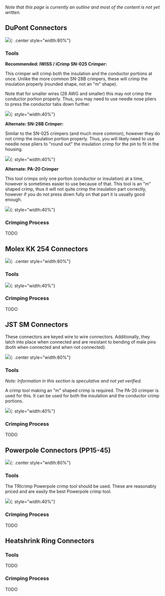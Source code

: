
*Note that this page is currently an outline and most of the content is not yet written.*

## DuPont Connectors

![](../img/dupont-connectors.jpg){: .center style="width:80%"}


### Tools

**Recommended: IWISS / iCrimp SN-025 Crimper:**

This crimper will crimp both the insulation and the conductor portions at once. Unlike the more common SN-28B crimpers, these will crimp the insulation properly (rounded shape, not an "m" shape).

Note that for smaller wires (28 AWG and smaller) this may not crimp the conductor portion properly. Thus, you may need to use needle nose pliers to press the conductor tabs down further.

![](../img/sn-025-crimper.jpg){: style="width:40%"}


**Alternate: SN-28B Crimper:**

Similar to the SN-025 crimpers (and much more common), however they do not crimp the insulation portion properly. Thus, you will likely need to use needle nose pliers to "round out" the insulation crimp for the pin to fit in the housing.

![](../img/sn-28b-crimper.jpg){: style="width:40%"}


**Alternate: PA-20 Crimper**

This tool crimps only one portion (conductor or insulation) at a time, however is sometimes easier to use because of that. This tool is an "m" shaped crimp, thus it will not quite crimp the insulation part correctly, however if you do not press down fully on that part it is usually good enough.

![](../img/pa-20-crimper.jpg){: style="width:40%"}


### Crimping Process

TODO




## Molex KK 254 Connectors


![](../img/kk254-connectors.jpg){: .center style="width:80%"}




### Tools

![](../img/pa-20-crimper.jpg){: style="width:40%"}

### Crimping Process

TODO



## JST SM Connectors

These connectors are keyed wire to wire connectors. Additionally, they latch into place when connected and are resistant to bending of male pins (both when connected and when not connected).


![](../img/jstsm-connectors.jpg){: .center style="width:80%"}


### Tools

*Note: Information in this section is speculative and not yet verified.*

A crimp tool making an "m" shaped crimp is required. The PA-20 crimper is used for this. It can be used for both the insulation and the conductor crimp portions.

![](../img/pa-20-crimper.jpg){: style="width:40%"}

### Crimping Process

TODO


## Powerpole Connectors (PP15-45)

![](../img/powerpole-connectors.jpg){: .center style="width:80%"}


### Tools

The TRIcrimp Powerpole crimp tool should be used. These are reasonably priced and are easily the best Powerpole crimp tool.

![](../img/powerpole-crimper.jpg){: style="width:40%"}

### Crimping Process

TODO



## Heatshrink Ring Connectors

### Tools

TODO

### Crimping Process

TODO